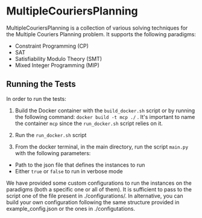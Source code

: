 # MultipleCouriersPlanning

MultipleCouriersPlanning is a collection of various solving techniques for the Multiple Couriers Planning problem. It supports the following paradigms:
- Constraint Programming (CP)
- SAT
- Satisfiability Modulo Theory (SMT)
- Mixed Integer Programming (MIP)


## Running the Tests

In order to run the tests:
1. Build the Docker container with the `build_docker.sh` script or by running the following command: ```docker build -t mcp ./``` . It's important to name the container `mcp` since the `run_docker.sh` script relies on it.

2. Run the `run_docker.sh` script
3. From the docker terminal, in the main directory, run the script `main.py` with the following parameters:
 - Path to the json file that defines the instances to run
 - Either `true` or `false` to run in verbose mode

We have provided some custom configurations to run the instances on the paradigms (both a specific one or all of them). It is sufficient to pass to the script one of the file present in ./configurations/.
In alternative, you can build your own configuration following the same structure provided in example_config.json or the ones in ./configutations.